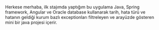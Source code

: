 Herkese merhaba, ilk stajımda yaptığım bu uygulama Java, Spring framework, Angular ve Oracle database kullanarak tarih, hata türü ve hatanın geldiği kurum bazlı exceptionları filtreleyen ve arayüzde gösteren mini bir java projesi içerir.
